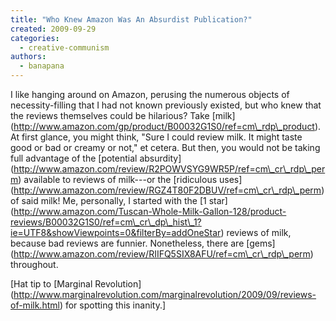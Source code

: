 ```yaml
---
title: "Who Knew Amazon Was An Absurdist Publication?"
created: 2009-09-29
categories: 
  - creative-communism
authors: 
  - banapana
---
```


I like hanging around on Amazon, perusing the numerous objects of necessity-filling that I had not known previously existed, but who knew that the reviews themselves could be hilarious? Take \[milk\](http://www.amazon.com/gp/product/B00032G1S0/ref=cm\_rdp\_product). At first glance, you might think, "Sure I could review milk. It might taste good or bad or creamy or not," et cetera. But then, you would not be taking full advantage of the \[potential absurdity\](http://www.amazon.com/review/R2POWVSYG9WR5P/ref=cm\_cr\_rdp\_perm) available to reviews of milk---or the \[ridiculous uses\](http://www.amazon.com/review/RGZ4T80F2DBUV/ref=cm\_cr\_rdp\_perm) of said milk! Me, personally, I started with the \[1 star\](http://www.amazon.com/Tuscan-Whole-Milk-Gallon-128/product-reviews/B00032G1S0/ref=cm\_cr\_dp\_hist\_1?ie=UTF8&showViewpoints=0&filterBy=addOneStar) reviews of milk, because bad reviews are funnier. Nonetheless, there are \[gems\](http://www.amazon.com/review/RIIFQ5SIX8AFU/ref=cm\_cr\_rdp\_perm) throughout.

\[Hat tip to \[Marginal Revolution\](http://www.marginalrevolution.com/marginalrevolution/2009/09/reviews-of-milk.html) for spotting this inanity.\]
